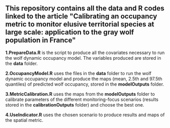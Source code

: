 
## This repository contains all the data and R codes linked to the article "Calibrating an occupancy metric to monitor elusive territorial species at large scale: application to the gray wolf population in France"

**1.PrepareData.R** is the script to produce all the covariates necessary to run the wolf dynamic occupancy model. The variables produced are stored in the **data** folder.

**2.OccupancyModel.R** uses the files in the **data** folder to run the wolf dynamic occupancy model and produce the maps (mean, 2.5th and 97.5th quantiles) of predicted wolf occupancy, stored in the **modelOutputs** folder.

**3.MetricCalibration.R** uses the maps from the **modelOutputs** folder to calibrate parameters of the different monitoring-focus scenarios (results stored in the **calibrationOutputs** folder) and choose the best one.

**4.UseIndicator.R** uses the chosen scenario to produce results and maps of the spatial metric.

 